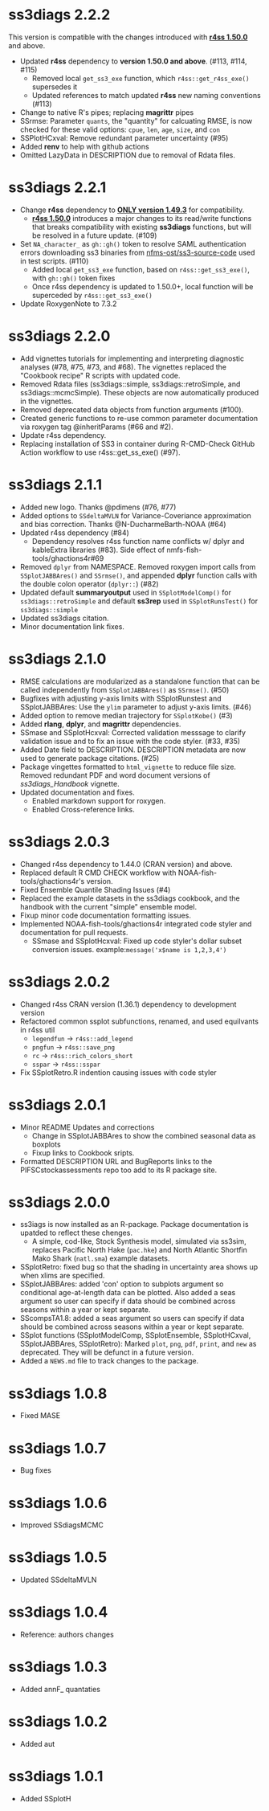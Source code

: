 # ss3diags 2.2.2

This version is compatible with the changes introduced with **[r4ss 1.50.0](https://github.com/r4ss/r4ss/releases/tag/v1.50.0)** and above.

* Updated **r4ss** dependency to **version 1.50.0 and above**. (#113, #114, #115)
  * Removed local `get_ss3_exe` function, which `r4ss::get_r4ss_exe()` supersedes it
  * Updated references to match updated **r4ss** new naming conventions (#113)
* Change to native R's pipes; replacing **magrittr** pipes
* SSrmse: Parameter `quants`, the "quantity" for calcuating RMSE, is now checked for these valid options: `cpue`, `len`, `age`, `size`, and `con` 
* SSPlotHCxval: Remove redundant parameter uncertainty (#95)
* Added **renv** to help with github actions 
* Omitted LazyData in DESCRIPTION due to removal of Rdata files. 

# ss3diags 2.2.1

* Change **r4ss** dependency to **[ONLY version 1.49.3](https://github.com/r4ss/r4ss/releases/tag/v1.49.3)** for compatibility. 
  * **[r4ss 1.50.0](https://github.com/r4ss/r4ss/releases/tag/v1.50.0)** introduces a major changes to its read/write functions that breaks compatibility with existing **ss3diags** functions, but will be resolved in a future update. (#109)
* Set `NA_character_` as `gh::gh()` token to resolve SAML authentication errors downloading ss3 binaries from [nfms-ost/ss3-source-code](https://github.com/nmfs-ost/ss3-source-code) used in test scripts. (#110)
  * Added local `get_ss3_exe` function, based on `r4ss::get_ss3_exe()`, with `gh::gh()` token fixes 
  * Once r4ss dependency is updated to 1.50.0+, local function will be superceded by `r4ss::get_ss3_exe()`
* Update RoxygenNote to 7.3.2 

# ss3diags 2.2.0

* Add vignettes tutorials for implementing and interpreting diagnostic analyses (#78, #75, #73, and #68). The vignettes replaced the "Cookbook recipe" R scripts with updated code.
* Removed Rdata files (ss3diags::simple, ss3diags::retroSimple, and ss3diags::mcmcSimple). These objects are now automatically produced in the vignettes.
* Removed deprecated data objects from function arguments (#100).
* Created generic functions to re-use common parameter documentation via roxygen tag @inheritParams (#66 and #2).
* Update r4ss dependency.
* Replacing installation of SS3 in container during R-CMD-Check GitHub Action workflow to use r4ss::get_ss_exe() (#97).

# ss3diags 2.1.1

* Added new logo. Thanks @pdimens (#76, #77)
* Added options to `SSdeltaMVLN` for Variance-Coveriance approximation and bias correction. Thanks @N-DucharmeBarth-NOAA (#64)
* Updated r4ss dependency (#84)
  * Dependency resolves r4ss function name conflicts w/ dplyr and kableExtra libraries (#83). Side effect of nmfs-fish-tools/ghactions4r#69
* Removed `dplyr` from NAMESPACE. Removed roxygen import calls from `SSplotJABBAres()` and `SSrmse()`, and appended **dplyr** function calls with the double colon operator (`dplyr::`)  (#82)
* Updated default **summaryoutput** used in `SSplotModelComp()` for `ss3diags::retroSimple` and default **ss3rep** used in `SSplotRunsTest()` for `ss3diags::simple`
* Updated ss3diags citation. 
* Minor documentation link fixes.

# ss3diags 2.1.0

* RMSE calculations are modularized as a standalone function that can be called independently from `SSplotJABBAres()` as `SSrmse()`. (#50) 
* Bugfixes with adjusting y-axis limits with SSplotRunstest and SSplotJABBAres: Use the `ylim` parameter to adjust y-axis limits. (#46)
* Added option to remove median trajectory for `SSplotKobe()` (#3)
* Added **rlang**, **dplyr**, and **magrittr** dependencies.
* SSmase and SSplotHcxval: Corrected validation messsage to clarify validation issue and to fix an issue with the code styler. (#33, #35)
* Added Date field to DESCRIPTION. DESCRIPTION metadata are now used to generate package citations. (#25)
* Package vingettes formatted to `html_vignette` to reduce file size. Removed redundant PDF and word document versions of *ss3diags_Handbook* vignette.
* Updated documentation and fixes.
  * Enabled markdown support for roxygen. 
  * Enabled Cross-reference links.

# ss3diags 2.0.3

* Changed r4ss dependency to 1.44.0 (CRAN version) and above. 
* Replaced default R CMD CHECK workflow with NOAA-fish-tools/ghactions4r's version.
* Fixed Ensemble Quantile Shading Issues (#4)
* Replaced the example datasets in the ss3diags cookbook, and the handbook with the current "simple" ensemble model.
* Fixup minor code documentation formatting issues.
* Implemented NOAA-fish-tools/ghactions4r integrated code styler and documentation for pull requests.
  * SSmase and SSplotHcxval: Fixed up code styler's dollar subset conversion issues. example:`message('x$name is 1,2,3,4')`

# ss3diags 2.0.2

* Changed r4ss CRAN version (1.36.1) dependency to development version
* Refactored common ssplot subfunctions, renamed, and used equilvants in r4ss util 
  * `legendfun` -> `r4ss::add_legend`
  * `pngfun` -> `r4ss::save_png`
  * `rc` -> `r4ss::rich_colors_short`
  * `sspar` -> `r4ss::sspar`
* Fix SSplotRetro.R indention causing issues with code styler

# ss3diags 2.0.1

* Minor README Updates and corrections
  * Change in SSplotJABBAres to show the combined seasonal data as boxplots
  * Fixup links to Cookbook sripts.
* Formatted DESCRIPTION URL and BugReports links to the PIFSCstockassessments repo too add to its R package site.

# ss3diags 2.0.0 

* ss3iags is now installed as an R-package. Package documentation is upatded to reflect these chenges. 
  * A simple, cod-like, Stock Synthesis model, simulated via ss3sim, replaces Pacific North Hake (`pac.hke`) and North Atlantic Shortfin Mako Shark (`natl.sma`) example datasets.
* SSplotRetro: fixed bug so that the shading in uncertainty area shows up when xlims are specified.
* SSplotJABBAres: added 'con' option to subplots argument so conditional age-at-length data can be plotted. Also added a seas argument so user can specify if data should be combined across seasons within a year or kept separate. 
* SScompsTA1.8: added a seas argument so users can specify if data should be combined across seasons within a year or kept separate.
* SSplot functions (SSplotModelComp, SSplotEnsemble, SSplotHCxval, SSplotJABBAres, SSplotRetro): Marked `plot`, `png`, `pdf`, `print`, and `new` as deprecated. They will be defunct in a future version.
* Added a `NEWS.md` file to track changes to the package.

# ss3diags 1.0.8

* Fixed MASE

# ss3diags 1.0.7

* Bug fixes

# ss3diags 1.0.6

* Improved SSdiagsMCMC

# ss3diags 1.0.5

* Updated SSdeltaMVLN

# ss3diags 1.0.4 

* Reference: authors changes 

# ss3diags 1.0.3

* Added annF_ quantaties

# ss3diags 1.0.2

* Added aut

# ss3diags 1.0.1

* Added SSplotH
